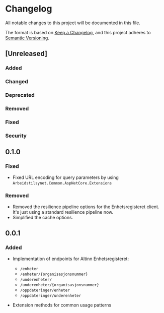 # Changelog

All notable changes to this project will be documented in this file.

The format is based on [Keep a Changelog](https://keepachangelog.com/en/1.1.0/),
and this project adheres to [Semantic Versioning](https://semver.org/spec/v2.0.0.html).

## [Unreleased]

### Added <!-- for new features. -->
### Changed <!--  for changes in existing functionality. -->
### Deprecated <!--  for soon-to-be removed features. -->
### Removed <!-- for now removed features. -->
### Fixed <!-- for any bug fixes. -->
### Security <!-- in case of vulnerabilities. -->

## 0.1.0

### Fixed

- Fixed URL encoding for query parameters by using `Arbeidstilsynet.Common.AspNetCore.Extensions`

### Removed

- Removed the resilience pipeline options for the Enhetsregisteret client. It's just using a standard resilience pipeline now.
- Simplified the cache options.

## 0.0.1

### Added

- Implementation of endpoints for Altinn Enhetsregisteret:
  - `/enheter`
  - `/enheter/{organisasjonsnummer}`
  - `/underenheter/`
  - `/underenheter/{organisasjonsnummer}`
  - `/oppdateringer/enheter`
  - `/oppdateringer/underenheter`

- Extension methods for common usage patterns
